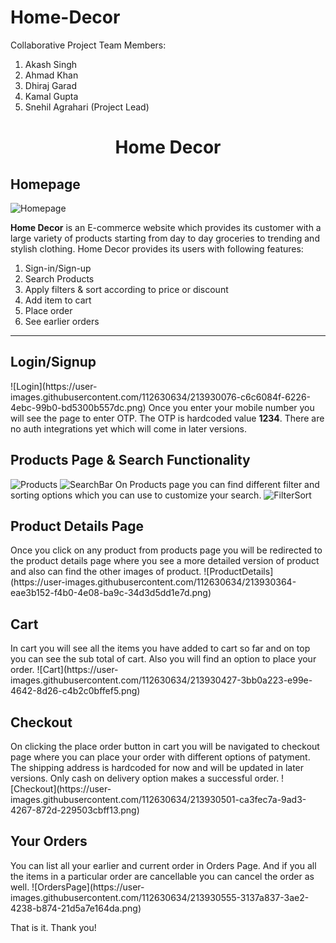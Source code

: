 # Home-Decor

Collaborative Project 
Team Members: 
1. Akash Singh<br />
2. Ahmad Khan <br />
3. Dhiraj Garad <br />
4. Kamal Gupta <br />
5. Snehil Agrahari (Project Lead)<br />

<h1 align="center"> Home Decor </h1>
<h2>Homepage</h2>

![Homepage](https://user-images.githubusercontent.com/112630634/213929836-17fec47c-a276-41e5-8012-1566c3c33a0d.png)

<b>Home Decor</b> is an E-commerce website which provides its customer with a large variety of products starting from day to day groceries to trending and stylish clothing.
Home Decor provides its users with following features: <br />
1. Sign-in/Sign-up<br />
2. Search Products<br />
3. Apply filters & sort according to price or discount<br />
4. Add item to cart<br />
5. Place order <br />
6. See earlier orders <br />
<hr />


<h2> Login/Signup </h2>
![Login](https://user-images.githubusercontent.com/112630634/213930076-c6c6084f-6226-4ebc-99b0-bd5300b557dc.png)
Once you enter your mobile number you will see the page to enter OTP. The OTP is hardcoded value <b>1234</b>. There are no auth integrations yet which will come in later versions.

<h2>Products Page & Search Functionality</h2>

![Products](https://user-images.githubusercontent.com/112630634/213930231-45487d5e-da29-41bf-a050-73b5a463ae0a.png)
![SearchBar](https://user-images.githubusercontent.com/112630634/213930235-fd6971a6-6af9-4ac1-88a0-47f153541a45.png)
On Products page you can find different filter and sorting options which you can use to customize your search.
![FilterSort](https://user-images.githubusercontent.com/112630634/213930245-4fa93cf1-4478-4f02-af1c-d0602278f399.png)

<h2>Product Details Page</h2>
Once you click on any product from products page you will be redirected to the product details page where you see a more detailed version of product and also can find the other images of product.
![ProductDetails](https://user-images.githubusercontent.com/112630634/213930364-eae3b152-f4b0-4e08-ba9c-34d3d5dd1e7d.png)

<h2>Cart</h2>
In cart you will see all the items you have added to cart so far and on top you can see the sub total of cart. Also you will find an option to place your order.
![Cart](https://user-images.githubusercontent.com/112630634/213930427-3bb0a223-e99e-4642-8d26-c4b2c0bffef5.png)

<h2>Checkout</h2>
On clicking the place order button in cart you will be navigated to checkout page where you can place your order with different options of patyment. The shipping address is hardcoded for now and will be updated in later versions. Only cash on delivery option makes a 
successful order.
![Checkout](https://user-images.githubusercontent.com/112630634/213930501-ca3fec7a-9ad3-4267-872d-229503cbff13.png)

<h2>Your Orders</h2>
You can list all your earlier and current order in Orders Page. And if you all the items in a particular order are cancellable you can cancel the order as well.
![OrdersPage](https://user-images.githubusercontent.com/112630634/213930555-3137a837-3ae2-4238-b874-21d5a7e164da.png)

That is it. 
Thank you!

